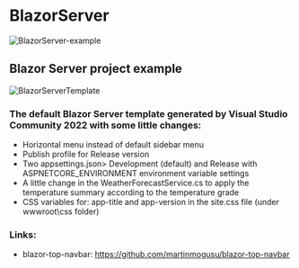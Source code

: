 # BlazorServer
![BlazorServer-example](https://github.com/CyberEdX/BlazorServer/assets/84814386/c854ca8a-0ecf-4569-b752-049a5089ebe6)

## Blazor Server project example
![BlazorServerTemplate](https://github.com/CyberEdX/BlazorServer/assets/84814386/69a3fd59-6751-4f69-902f-6471a61db4d7)


### The default Blazor Server template generated by Visual Studio Community 2022 with some little changes:

- Horizontal menu instead of default sidebar menu
- Publish profile for Release version
- Two appsettings.json> Development (default) and Release with ASPNETCORE_ENVIRONMENT environment variable settings
- A little change in the WeatherForecastService.cs to apply the temperature summary according to the temperature grade
- CSS variables for: app-title and app-version in the site.css file (under wwwroot\css folder)

### Links:
- blazor-top-navbar:
  https://github.com/martinmogusu/blazor-top-navbar
